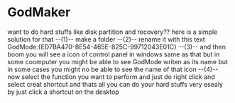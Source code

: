 # GodMaker
want to do hard stuffs like disk partition and recovery?? here is a simple solution for that 
--(1)-- make a folder 
--(2)-- rename it with this text GodMode.{ED7BA470-8E54-465E-825C-99712043E01C}
--(3)-- and then boom you will see a icon of control panel in windows same as that but in some coomputer you might be able to see GodMode writen as its name but in some cases you might no be able to see the name of that icon 
--(4)-- now select the function you want to perform and just do right click and select creat shortcut and thats all you can do your hard stuffs very esealy by just click a shortcut on the desktop
